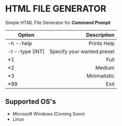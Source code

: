 # HTML FILE GENERATOR
Simple HTML File Generator for _**Command Prompt**_

| Option | Description |
| ------ | ----------: |
| -h --help | Prints Help |
| -t --type [INT] | Specify your wanted preset|
| *1  | Full |
| *2  | Medium |
| *3  | Minimalistic |
| *99 | Exit |

## Supported OS's
* Microsoft Windows (Coming Soon)
* Linux 
